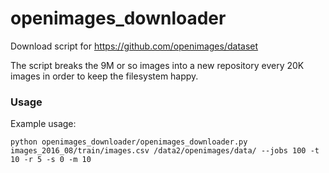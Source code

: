 # openimages_downloader

Download script for https://github.com/openimages/dataset

The script breaks the 9M or so images into a new repository every 20K images in order to keep the filesystem happy.

### Usage
Example usage:
```
python openimages_downloader/openimages_downloader.py images_2016_08/train/images.csv /data2/openimages/data/ --jobs 100 -t 10 -r 5 -s 0 -m 10
```
